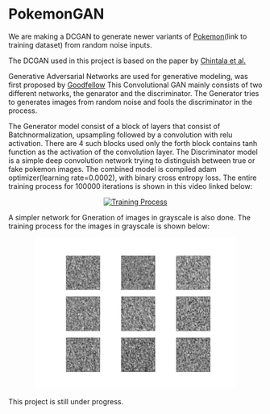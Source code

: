 # PokemonGAN

We are making a DCGAN to generate newer variants of [Pokemon](https://drive.google.com/open?id=1qWuOlnPc4bYRTbKoQDZZWXjo9UcEcPWD)(link to training dataset) from random noise inputs.

The DCGAN used in this project is based on the paper by [Chintala et al.](https://arxiv.org/pdf/1511.06434.pdf)

Generative Adversarial Networks are used for generative modeling, was first proposed by [Goodfellow](https://arxiv.org/abs/1406.2661)
This Convolutional GAN mainly consists of two different networks, the genarator and the discriminator. The Generator tries to generates images from random noise and fools the discriminator in the process.

The Generator model consist of a block of layers that consist of Batchnormalization, upsampling followed by a convolution with relu activation. There are 4 such blocks used only the forth block contains tanh function as the activation of the convolution layer.
The Discriminator model is a simple deep convolution network trying to distinguish between true or fake pokemon images.
The combined model is compiled adam optimizer(learning rate=0.0002), with binary cross entropy loss.
The entire training process for 100000 iterations is shown in this video linked below:
<p align="center">
  <a href="https://www.youtube.com/watch?v=IBPWMNsy2Z0" target="_blank"><img src="https://img.youtube.com/vi/IBPWMNsy2Z0/0.jpg" 
alt="Training Process" /></a>
</p>
A simpler network for Gneration of images in grayscale is also done.
The training process for the images in grayscale is shown below:
<p align="center">
  <img width="400" height="300" src="https://github.com/Subarno/PokemonGAN/blob/master/output.gif">
</p>
This project is still under progress.
